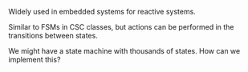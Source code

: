 Widely used in embedded systems for reactive systems.

Similar to FSMs in CSC classes, but actions can be performed in the transitions between states.

We might have a state machine with thousands of states. How can we implement this?


